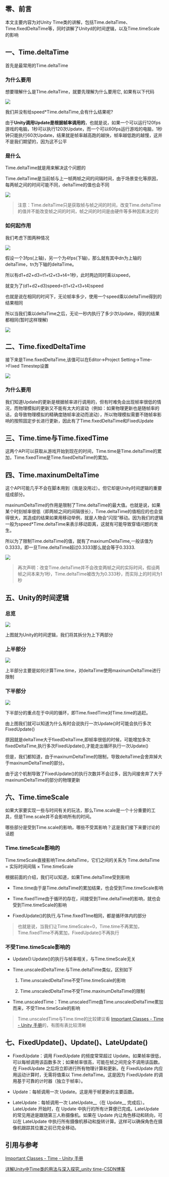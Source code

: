 ## 零、前言

本文主要内容为对Unity Time类的讲解，包括Time.deltaTime、Time.fixedDeltaTime等，同时讲解了Unityd的时间逻辑，以及Time.timeScale的影响

## 一、Time.deltaTime

首先是最常用的Time.deltaTime
### 为什么要用
想要理解什么是TIme.deltaTime，就要先理解为什么要用它,
如果有以下代码

<img src='../../../../assets/xingsi/game/meeting/Time/image_1.png' loading='lazy'>

我们并没有给speed*Time.deltaTime,会有什么结果呢?

由于**Unity调用Update是根据帧率调用的**，也就是说，如果一个可以运行120fps游戏的电脑，1秒可以执行120次Update，而一个可以60fps运行游戏的电脑，1秒钟只能执行60次Update，结果就是帧率越高跑的越快，帧率越低跑的越慢，这并不是我们期望的，因为这不公平

### 是什么

Time.deltaTime就是用来解决这个问题的

Time.deltaTime是当前帧与上一帧两帧之间的间隔时间，由于场景变化等原因，每两帧之间的时间可能不同，deltaTime的值也会不同

<img src='../../../../assets/xingsi/game/meeting/Time/image_2.png' loading='lazy'>

 >注意：Time.deltaTime只是获取帧与帧之间的时间，改变Time.deltaTime的值并不能改变帧之间的时间，帧之间的时间是由硬件等多种因素决定的

### 如何起作用

我们考虑下图两种情况


<img src='../../../../assets/xingsi/game/meeting/Time/image_3.png' loading='lazy'>

假设一个3fps(上轴)，另一个为4fps(下轴)，那么就有其中dn为上轴的deltaTime，tn为下轴的deltaTime。

所以有d1+d2+d3=t1+t2+t3+t4=1秒，此时两边同时乘以speed，

就变为了(d1+d2+d3)speed=(t1+t2+t3+t4)speed

也就是说在相同的时间下，无论帧率多少，使用一个speed乘以deltaTime得到的结果相同

所以当我们乘以deltaTime之后，无论一秒内执行了多少次Update，得到的结果都相同(暂时这样理解)

<img src='../../../../assets/xingsi/game/meeting/Time/image_4.png' loading='lazy'>

## 二、Time.fixedDeltaTime

接下来是Time.fixedDeltaTime,该值可以在Editor->Project Setting->Time->Fixed Timestep设置

<img src='../../../../assets/xingsi/game/meeting/Time/image_5.png' loading='lazy'>

### 为什么要用

我们知道Update的更新是根据帧率进行调用的，但有时难免会出现帧率很低的情况，而物理模拟的更新又不能有太大的波动（例如：如果物理更新也是随帧率的话，会导致物理模拟的精确度随帧率波动而波动），所以物理模拟需要不随帧率影响的按照固定步长进行更新，因此有了Time.fixedDeltaTime和FixedUpdate

## 三、Time.time与Time.fixedTime

这两个API可以获取从游戏开始到现在的时间，Time.time是Time.deltaTime的累加，Time.fixedTime是Time.fixedDeltaTime的累加。

## 四、Time.maxinumDeltaTime

这个API可能几乎不会在脚本用到（我是没用过）。但它却是Unity时间逻辑的重要组成部分。

maxinumDeltaTime的作用是限制了Time.deltaTime的最大值。也就是说，如果某个时刻帧率很低（即两帧之间的间隔很长），Time.deltaTime的值相应的也会变得很大，其造成的结果如果用移动举例，就是人物会“闪现”移动。因为我们的逻辑一般为speed*Time.deltaTime来表示移动距离，这就有可能导致穿墙问题的发生。

所以为了限制Time.deltaTime的值，就有了maxinumDeltaTime,一般该值为0.3333，即一旦Time.deltaTime超过0.3333那么就会等于0.3333.

<img src='../../../../assets/xingsi/game/meeting/Time/image_6.png' loading='lazy'>


>再次声明：改变Time.deltaTime并不会改变两帧之间的实际时间，假设两帧之间本来为1秒，Time.deltaTime被改为为0.333秒，而实际上的时间为1秒

## 五、Unity的时间逻辑

### 总览

<img src='../../../../assets/xingsi/game/meeting/Time/image_7.png' loading='lazy'>

上图就为Unity的时间逻辑，我们将其拆分为上下两部分

### 上半部分

<img src='../../../../assets/xingsi/game/meeting/Time/image_8.png' loading='lazy'>

上半部分主要是如何计算Time.time，对deltaTime使用maxinumDeltaTime进行限制

### 下半部分

<img src='../../../../assets/xingsi/game/meeting/Time/image_9.png' loading='lazy'>

下半部分的重点在于中间的循环，即Time.fixedTime对Time.time的追赶。

由上图我们就可以知道为什么有时会说执行一次Update()时可能会执行多次FixedUpdate()

原因就是deltaTime大于fixedDeltaTime,即帧率很低的时候，可能增加多次fixedDeltaTime,执行多次FixedUpdate(),才能走出循环执行一次Update()

但是，我们都知道，由于maxinumDeltaTime的限制，导致deltaTime会舍弃掉大于maxinumDeltaTime的部分。

由于这个机制导致了FixedUpdate()的执行次数并不会过多，因为间接舍弃了大于maxinumDeltaTime的部分的物理更新

## 六、Time.timeScale

如果大家要实现一些与时间有关的玩法，那么Time.scale是一个十分重要的工具，但是Time.scale并不会影响所有的时间。

哪些部分是受到Time.scale的影响，哪些不受其影响？这是我们接下来要讨论的话题

### Time.timeScale影响的

Time.timeScale直接影响Time.deltaTime，它们之间的关系为 Time.deltaTime = 实际时间间隔 × Time.timeScale

根据前面的介绍，我们可以知道，如果Time.deltaTime受到影响

- Time.time由于是Time.deltaTime的累加结果，也会受到Time.timeScale影响

- Time.fixedTime由于循环的存在，间接受到Time.deltaTime的影响，就也会受到Time.timeScale的影响

- FixedUpdate()的执行,与Time.fixedTIme相同，都是循环体内的部分


>也就是说，当我们让Time.timeScale=0，Time.time不再累加，Time.fixedTime不再累加，FixedUpdate()不再执行

 
### 不受Time.timeScale影响的


- Update():Update()的执行与帧率相关，与Time.timeScale无关


- Time.unscaledDeltaTime:与Time.deltaTime类似，区别如下

    1. Time.unscaledDeltaTime不受Time.timeScale的影响
  
    2. Time.unscaledDeltaTime不受Time.maxinumDeltaTime的限制


- Time.unscaledTime：Time.unscaledTime由Time.unscaledDeltaTime累加而来，不受TIme.timeScale的影响


>Time.unscaledTime与Time.time的比较建议看  [Important Classes - Time - Unity 手册](https://docs.unity.cn/cn/2023.2/Manual/TimeFrameManagement.html)的，有图有表比较清晰

## 七、FixedUpdate()、Update()、LateUpdate()

- FixedUpdate：调用 FixedUpdate 的频度常常超过 Update。如果帧率很低，可以每帧调用该函数多次；如果帧率很高，可能在帧之间完全不调用该函数。在 FixedUpdate 之后将立即进行所有物理计算和更新。在 FixedUpdate 内应用运动计算时，无需将值乘以 Time.deltaTime。这是因为 FixedUpdate 的调用基于可靠的计时器（独立于帧率）。


- Update：每帧调用一次 Update。这是用于帧更新的主要函数。


- LateUpdate：每帧调用一次 LateUpdate__（在 Update__ 完成后）。LateUpdate 开始时，在 Update 中执行的所有计算便已完成。LateUpdate 的常见用途是跟随第三人称摄像机。如果在 Update 内让角色移动和转向，可以在 LateUpdate 中执行所有摄像机移动和旋转计算。这样可以确保角色在摄像机跟踪其位置之前已完全移动。

## 引用与参考

  [Important Classes - Time - Unity 手册](https://docs.unity.cn/cn/2023.2/Manual/TimeFrameManagement.html)

  [详解Unity中Time类的用法与深入探究_unity time-CSDN博客](https://blog.csdn.net/weixin_43147385/article/details/127537231)
